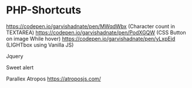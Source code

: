 # PHP-Shortcuts
https://codepen.io/garvishadnate/pen/MWqdWbx (Character count in TEXTAREA)
https://codepen.io/garvishadnate/pen/PodXGQW (CSS Button on image While hover)
https://codepen.io/garvishadnate/pen/yLxpEjd (LIGHTbox using Vanilla JS)


Jquery <script src="https://code.jquery.com/jquery-3.6.4.min.js" integrity="sha256-oP6HI9z1XaZNBrJURtCoUT5SUnxFr8s3BzRl+cbzUq8=" crossorigin="anonymous"></script>

Sweet alert <script src="https://cdn.jsdelivr.net/npm/sweetalert2@11"></script>
    
Parallex Atropos https://atroposjs.com/

